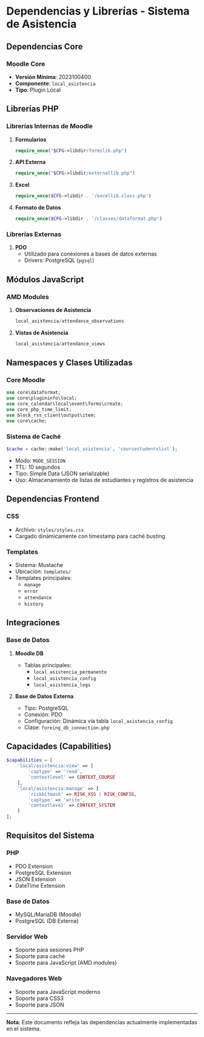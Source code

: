 # Dependencias y Librerías - Sistema de Asistencia

## Dependencias Core

### Moodle Core
- **Versión Mínima**: 2023100400
- **Componente**: `local_asistencia`
- **Tipo**: Plugin Local

## Librerías PHP

### Librerías Internas de Moodle
1. **Formularios**
   ```php
   require_once("$CFG->libdir/formslib.php")
   ```

2. **API Externa**
   ```php
   require_once("$CFG->libdir/externallib.php")
   ```

3. **Excel**
   ```php
   require_once($CFG->libdir . '/excellib.class.php')
   ```

4. **Formato de Datos**
   ```php
   require_once($CFG->libdir . '/classes/dataformat.php')
   ```

### Librerías Externas
1. **PDO**
   - Utilizado para conexiones a bases de datos externas
   - Drivers: PostgreSQL (`pgsql`)

## Módulos JavaScript

### AMD Modules
1. **Observaciones de Asistencia**
   ```javascript
   local_asistencia/attendance_observations
   ```

2. **Vistas de Asistencia**
   ```javascript
   local_asistencia/attendance_views
   ```

## Namespaces y Clases Utilizadas

### Core Moodle
```php
use core\dataformat;
use core\plugininfo\local;
use core_calendar\local\event\forms\create;
use core_php_time_limit;
use block_rss_client\output\item;
use core\cache;
```

### Sistema de Caché
```php
$cache = cache::make('local_asistencia', 'coursestudentslist');
```
- Modo: `MODE_SESSION`
- TTL: 10 segundos
- Tipo: Simple Data (JSON serializable)
- Uso: Almacenamiento de listas de estudiantes y registros de asistencia

## Dependencias Frontend

### CSS
- Archivo: `styles/styles.css`
- Cargado dinámicamente con timestamp para caché busting

### Templates
- Sistema: Mustache
- Ubicación: `templates/`
- Templates principales:
  - `manage`
  - `error`
  - `attendance`
  - `history`

## Integraciones

### Base de Datos
1. **Moodle DB**
   - Tablas principales:
     - `local_asistencia_permanente`
     - `local_asistencia_config`
     - `local_asistencia_logs`

2. **Base de Datos Externa**
   - Tipo: PostgreSQL
   - Conexión: PDO
   - Configuración: Dinámica vía tabla `local_asistencia_config`
   - Clase: `foreing_db_connection.php`

## Capacidades (Capabilities)

```php
$capabilities = [
    'local/asistencia:view' => [
        'captype' => 'read',
        'contextlevel' => CONTEXT_COURSE
    ],
    'local/asistencia:manage' => [
        'riskbitmask' => RISK_XSS | RISK_CONFIG,
        'captype' => 'write',
        'contextlevel' => CONTEXT_SYSTEM
    ]
];
```

## Requisitos del Sistema

### PHP
- PDO Extension
- PostgreSQL Extension
- JSON Extension
- DateTime Extension

### Base de Datos
- MySQL/MariaDB (Moodle)
- PostgreSQL (DB Externa)

### Servidor Web
- Soporte para sesiones PHP
- Soporte para caché
- Soporte para JavaScript (AMD modules)

### Navegadores Web
- Soporte para JavaScript moderno
- Soporte para CSS3
- Soporte para JSON

---
**Nota**: Este documento refleja las dependencias actualmente implementadas en el sistema. 